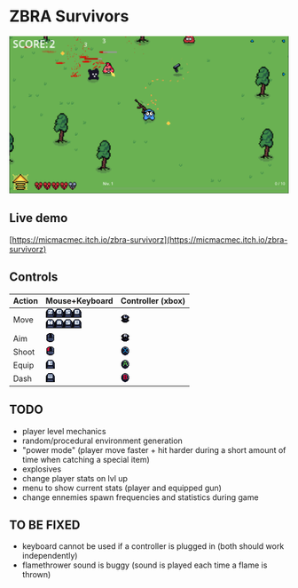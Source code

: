 # ZBRA Survivors

![](./assets/screenshot.png)

## Live demo

[https://micmacmec.itch.io/zbra-survivorz](https://micmacmec.itch.io/zbra-survivorz)

## Controls

| Action | Mouse+Keyboard                                                                                                                                                                                                                                                                                                                                                                                                                                                               | Controller (xbox)                                          |
| ------ | ---------------------------------------------------------------------------------------------------------------------------------------------------------------------------------------------------------------------------------------------------------------------------------------------------------------------------------------------------------------------------------------------------------------------------------------------------------------------------- | ---------------------------------------------------------- |
| Move   | ![](./assets/sprites/ui/controls/keyboard/keyboard-Z.png)![](./assets/sprites/ui/controls/keyboard/keyboard-Q.png)![](./assets/sprites/ui/controls/keyboard/keyboard-S.png)![](./assets/sprites/ui/controls/keyboard/keyboard-D.png)<br>![](./assets/sprites/ui/controls/keyboard/keyboard-W.png)![](./assets/sprites/ui/controls/keyboard/keyboard-A.png)![](./assets/sprites/ui/controls/keyboard/keyboard-S.png)![](./assets/sprites/ui/controls/keyboard/keyboard-D.png) | ![](./assets/sprites/ui/controls/xbox/xbox-joystick-L.png) |
| Aim    | ![](./assets/sprites/ui/controls/mouse/mouse.png)                                                                                                                                                                                                                                                                                                                                                                                                                            | ![](./assets/sprites/ui/controls/xbox/xbox-joystick-R.png) |
| Shoot  | ![](./assets/sprites/ui/controls/mouse/mouse-LMB.png)                                                                                                                                                                                                                                                                                                                                                                                                                        | ![](./assets/sprites/ui/controls/xbox/xbox-X.png)          |
| Equip  | ![](./assets/sprites/ui/controls/keyboard/keyboard-E.png)                                                                                                                                                                                                                                                                                                                                                                                                                    | ![](./assets/sprites/ui/controls/xbox/xbox-A.png)          |
| Dash   | ![](./assets/sprites/ui/controls/keyboard/keyboard-SPACE.png)                                                                                                                                                                                                                                                                                                                                                                                                                | ![](./assets/sprites/ui/controls/xbox/xbox-B.png)          |

## TODO

-   player level mechanics
-   random/procedural environment generation
-   "power mode" (player move faster + hit harder during a short amount of time when catching a special item)
-   explosives
-   change player stats on lvl up
-   menu to show current stats (player and equipped gun)
-   change ennemies spawn frequencies and statistics during game
    ​

## TO BE FIXED

-   keyboard cannot be used if a controller is plugged in (both should work independently)
-   flamethrower sound is buggy (sound is played each time a flame is thrown)
